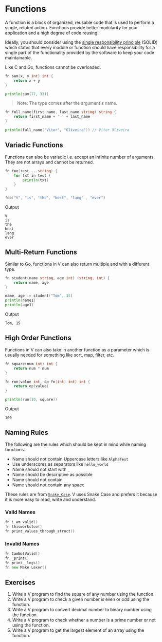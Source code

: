 # Functions

A function is a block of organized, reusable code that is used to perform a single, related action.
Functions provide better modularity for your application and a high degree of code reusing.

Ideally, you should consider using the [single responsibility principle](https://en.wikipedia.org/wiki/Single_responsibility_principle) (SOLID) which states that every module or function should have responsibility
for a single part of the functionality provided by the software to keep your code maintainable.

Like C and Go, functions cannot be overloaded.

```go
fn sum(x, y int) int {
    return x + y
}

println(sum(77, 33))
```

> Note: The type comes after the argument's name.

```go
fn full_name(first_name, last_name string) string {
    return first_name + ' ' + last_name
}

println(full_name("Vitor", "Oliveira")) // Vitor Oliveira
```

## Variadic Functions

Functions can also be variadic i.e. accept an infinite number of arguments.
They are not arrays and cannot be returned.

```go
fn foo(test ...string) {
    for txt in test {
        println(txt)
    }
}

foo("V", "is", "the", "best", "lang" , "ever")
```

Output

```console
V
is
the
best
lang
ever
```

## Multi-Return Functions

Similar to Go, functions in V can also return multiple and with a different type.

```go
fn student(name string, age int) (string, int) {
    return name, age
}

name, age := student("Tom", 15)
println(name1)
println(age1)
```

Output

```console
Tom, 15
```

## High Order Functions

Functions in V can also take in another function as a parameter which is usually
needed for something like sort, map, filter, etc.

```go
fn square(num int) int {
    return num * num
}

fn run(value int, op fn(int) int) int {
    return op(value)
}

println(run(10, square))
```

Output

```console
100
```

## Naming Rules

The following are the rules which should be kept in mind while naming functions.

- Name should not contain Uppercase letters like `AlphaTest`
- Use underscores as separators like `hello_world`
- Name should not start with `_`
- Name should be descriptive as possible
- Name should not contain `__`
- Name should not contain any space

These rules are from [`Snake_Case`](https://en.wikipedia.org/wiki/Snake_case). V uses Snake Case and prefers it because it is more easy to read, write and understand.

### Valid Names

```go
fn i_am_valid()
fn thisworkstoo()
fn print_values_through_struct()
```

### Invalid Names

```go
fn IamNotValid()
fn _print()
fn print__logs()
fn new Make Lexer()
```

## Exercises

1. Write a V program to find the square of any number using the function.
2. Write a V program to check a given number is even or odd using the function.
3. Write a V program to convert decimal number to binary number using the function.
4. Write a V program to check whether a number is a prime number or not using the function.
5. Write a V program to get the largest element of an array using the function.
